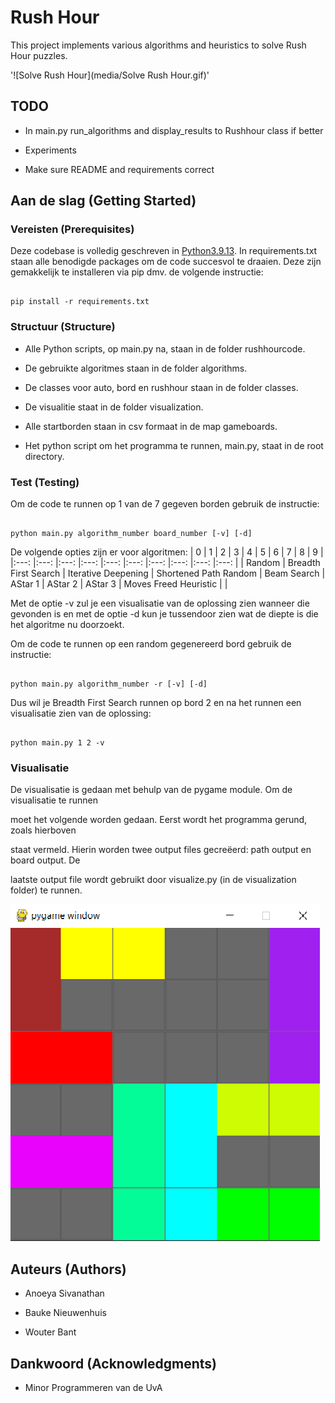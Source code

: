 
# Rush Hour

This project implements various algorithms and heuristics to solve Rush Hour puzzles.

'![Solve Rush Hour](media/Solve Rush Hour.gif)'

  

## TODO

  

- In main.py run_algorithms and display_results to Rushhour class if better

- Experiments

- Make sure README and requirements correct

  

## Aan de slag (Getting Started)

  

### Vereisten (Prerequisites)

  

Deze codebase is volledig geschreven in [Python3.9.13](https://www.python.org/downloads/). In requirements.txt staan alle benodigde packages om de code succesvol te draaien. Deze zijn gemakkelijk te installeren via pip dmv. de volgende instructie:

  

```

pip install -r requirements.txt

```

  

### Structuur (Structure)

  

* Alle Python scripts, op main.py na, staan in de folder rushhourcode.

- De gebruikte algoritmes staan in de folder algorithms.

- De classes voor auto, bord en rushhour staan in de folder classes.

- De visualitie staat in de folder visualization.

  

* Alle startborden staan in csv formaat in de map gameboards.

* Het python script om het programma te runnen, main.py, staat in de root directory.

  

### Test (Testing)

  

Om de code te runnen op 1 van de 7 gegeven borden gebruik de instructie:

  

```

python main.py algorithm_number board_number [-v] [-d]

```

De volgende opties zijn er voor algoritmen:
| 0 	| 1 	| 2 	| 3 	| 4 	| 5 	| 6 	| 7 	| 8 	| 9 	|
|:---:	|:---:	|:---:	|:---:	|:---:	|:---:	|:---:	|:---:	|:---:	|:---:	|
| Random 	| Breadth First Search 	| Iterative Deepening 	| Shortened Path Random 	| Beam Search 	| AStar 1 	| AStar 2 	| AStar 3 	| Moves Freed Heuristic 	|  	|

Met de optie -v zul je een visualisatie van de oplossing zien wanneer die gevonden is en met de optie -d kun je tussendoor zien wat de diepte is die het algoritme nu doorzoekt.

  Om de code te runnen op een random gegenereerd bord gebruik de instructie:
```

python main.py algorithm_number -r [-v] [-d]

```

Dus wil je Breadth First Search runnen op bord 2 en na het runnen een visualisatie zien van de oplossing:

  

```

python main.py 1 2 -v

```

  

### Visualisatie

  

De visualisatie is gedaan met behulp van de pygame module. Om de visualisatie te runnen

moet het volgende worden gedaan. Eerst wordt het programma gerund, zoals hierboven

staat vermeld. Hierin worden twee output files gecreëerd: path output en board output. De

laatste output file wordt gebruikt door visualize.py (in de visualization folder) te runnen.

  

![Voorbeeld visualisatie](visualization_demo.png)

  

## Auteurs (Authors)

  

* Anoeya Sivanathan

* Bauke Nieuwenhuis

* Wouter Bant

  

## Dankwoord (Acknowledgments)

  

* Minor Programmeren van de UvA